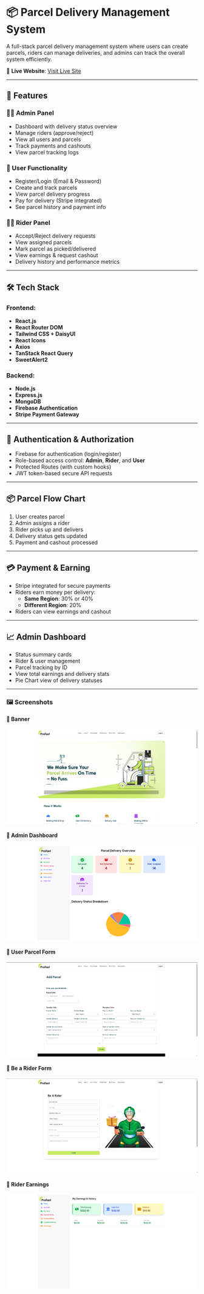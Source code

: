 # 📦 Parcel Delivery Management System

A full-stack parcel delivery management system where users can create parcels, riders can manage deliveries, and admins can track the overall system efficiently.

🔗 **Live Website**: [Visit Live Site](https://email-pass-auth-12a30.web.app/)

---

## 🚀 Features

### 🧑‍💼 Admin Panel
- Dashboard with delivery status overview
- Manage riders (approve/reject)
- View all users and parcels
- Track payments and cashouts
- View parcel tracking logs

### 👤 User Functionality
- Register/Login (Email & Password)
- Create and track parcels
- View parcel delivery progress
- Pay for delivery (Stripe integrated)
- See parcel history and payment info

### 🚴‍♂️ Rider Panel
- Accept/Reject delivery requests
- View assigned parcels
- Mark parcel as picked/delivered
- View earnings & request cashout
- Delivery history and performance metrics

---

## 🛠️ Tech Stack

### Frontend:
- **React.js**
- **React Router DOM**
- **Tailwind CSS + DaisyUI**
- **React Icons**
- **Axios**
- **TanStack React Query**
- **SweetAlert2**

### Backend:
- **Node.js**
- **Express.js**
- **MongoDB**
- **Firebase Authentication**
- **Stripe Payment Gateway**

---

## 🔐 Authentication & Authorization

- Firebase for authentication (login/register)
- Role-based access control: **Admin**, **Rider**, and **User**
- Protected Routes (with custom hooks)
- JWT token-based secure API requests

---

## 📦 Parcel Flow Chart

1. User creates parcel
2. Admin assigns a rider
3. Rider picks up and delivers
4. Delivery status gets updated
5. Payment and cashout processed

---

## 💳 Payment & Earning

- Stripe integrated for secure payments
- Riders earn money per delivery:
  - **Same Region**: 30% or 40%
  - **Different Region**: 20%
- Riders can view earnings and cashout

---

## 📈 Admin Dashboard

- Status summary cards
- Rider & user management
- Parcel tracking by ID
- View total earnings and delivery stats
- Pie Chart view of delivery statuses

---



### 🖼️ Screenshots

#### 🔹 Banner
![Admin Dashboard](./assets/banner.png)

#### 🔹 Admin Dashboard
![Admin Dashboard](./assets/dashboard.png)

#### 🔹 User Parcel Form
![Parcel Form](./assets/parcel.png)

#### 🔹 Be a Rider Form
![Rider Dashboard](./assets/rider.png)

#### 🔹 Rider Earnings
![Rider Dashboard](./assets/riderEarning.png)
